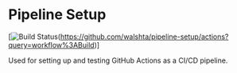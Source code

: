 # Pipeline Setup

[![Build Status](https://github.com/walshta/pipeline-setup/workflows/Build/badge.svg "Build Status")(https://github.com/walshta/pipeline-setup/actions?query=workflow%3ABuild)]

Used for setting up and testing GitHub Actions as a CI/CD pipeline.

